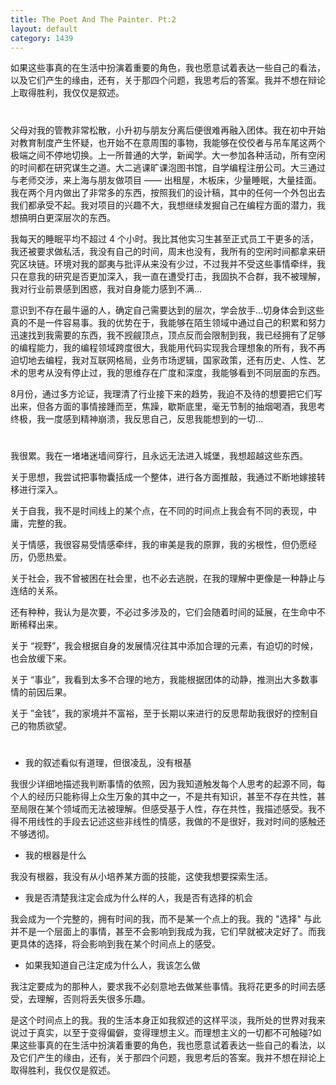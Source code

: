 ```yaml
---
title: The Poet And The Painter. Pt:2
layout: default
category: 1439
---
```


如果这些事真的在生活中扮演着重要的角色，我也愿意试着表达一些自己的看法，以及它们产生的缘由，还有，关于那四个问题，我思考后的答案。我并不想在辩论上取得胜利，我仅仅是叙述。

# 

父母对我的管教非常松散，小升初与朋友分离后便很难再融入团体。我在初中开始对教育制度产生怀疑，也开始不在意周围的事物，我能够在佼佼者与吊车尾这两个极端之间不停地切换。上一所普通的大学，新闻学。大一参加各种活动，所有空闲的时间都在研究谋生之道。大二逃课旷课泡图书馆，自学编程注册公司。大三通过与老师交涉，来上海与朋友做项目 —— 出租屋，木板床，少量睡眠，大量挂面。我在两个月内做出了非常多的东西，按照我们的设计稿，其中的任何一个外包出去我们都承受不起。我对项目的兴趣不大，我想继续发掘自己在编程方面的潜力，我想搞明白更深层次的东西。

我每天的睡眠平均不超过 4 个小时。我比其他实习生甚至正式员工干更多的活，我还被要求做私活，我没有自己的时间，周末也没有，我所有的空闲时间都拿来研究区块链。环境对我的鄙夷与批评从来没有少过，不过我并不受这些事情牵绊，我只在意我的研究是否更加深入，我一直在遭受打击，我固执不合群，我不被理解，我对行业前景感到困惑，我对自身能力感到不满…

意识到不存在最牛逼的人，确定自己需要达到的层次，学会放手…切身体会到这些真的不是一件容易事。我的优势在于，我能够在陌生领域中通过自己的积累和努力迅速找到我需要的东西，我不觊觎顶点，顶点反而会限制到我，我已经拥有了足够的编程能力，我的编程领域跨度很大，我能用代码实现我合理想象的所有，我不再迫切地去编程，我对互联网格局，业务市场逻辑，国家政策，还有历史、人性、艺术的思考从没有停止过，我的思维存在广度和深度，我能够看到不同层面的东西。

8月份，通过多方论证，我理清了行业接下来的趋势，我迫不及待的想要把它们写出来，但各方面的事情接踵而至，焦躁，歇斯底里，毫无节制的抽烟喝酒，我思考终极，我一度感到精神崩溃，我反思自己，反思我能想到的一切...

# 

我很累。我在一堵堵迷墙间穿行，且永远无法进入城堡，我想超越这些东西。

关于思想，我尝试把事物囊括成一个整体，进行各方面推敲，我通过不断地嫁接转移进行深入。

关于自我，我不是时间线上的某个点，在不同的时间点上我会有不同的表现，中庸，完整的我。

关于情感，我很容易受情感牵绊，我的审美是我的原罪，我的劣根性，但仍愿经历，仍愿热爱。

关于社会，我不曾被困在社会里，也不必去逃脱，在我的理解中更像是一种静止与连结的关系。

还有种种，我认为是次要，不必过多涉及的，它们会随着时间的延展，在生命中不断稀释出来。

关于 “视野”，我会根据自身的发展情况往其中添加合理的元素，有迫切的时候，也会放缓下来。

关于 “事业”，我看到太多不合理的地方，我能根据团体的动静，推测出大多数事情的前因后果。

关于 ”金钱”，我的家境并不富裕，至于长期以来进行的反思帮助我很好的控制自己的物质欲望。

# 
    
+ 我的叙述看似有道理，但很凌乱，没有根基

我很少详细地描述我判断事情的依照，因为我知道触发每个人思考的起源不同，每个人的经历只能称得上众生万象的其中之一，不是共有知识，甚至不存在共性，甚至局限在某个领域而无法被理解。但感受基于人性，存在共性，我描述感受。我不得不用线性的手段去记述这些非线性的情感，我做的不是很好，我对时间的感触还不够透彻。

+ 我的根器是什么

我没有根器，我没有从小培养某方面的技能，这使我想要探索生活。

+ 我是否清楚我注定会成为什么样的人，我是否有选择的机会

我会成为一个完整的，拥有时间的我，而不是某一个点上的我。我的 "选择" 与此并不是一个层面上的事情，甚至不会影响到我成为我，它们早就被决定好了。而我更具体的选择，将会影响到我在某个时间点上的感受。

+ 如果我知道自己注定成为什么人，我该怎么做

我注定要成为的那种人，要求我不必刻意地去做某些事情。我将花更多的时间去感受，去理解，否则将丢失很多乐趣。

是这个时间点上的我。我的生活本身正如我叙述的这样平淡，我所处的世界对我来说过于真实，以至于变得偏僻，变得理想主义。而理想主义的一切都不可触碰?如果这些事真的在生活中扮演着重要的角色，我也愿意试着表达一些自己的看法，以及它们产生的缘由，还有，关于那四个问题，我思考后的答案。我并不想在辩论上取得胜利，我仅仅是叙述。
